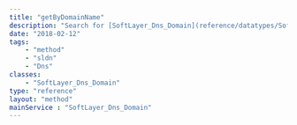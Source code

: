 ```yaml
---
title: "getByDomainName"
description: "Search for [SoftLayer_Dns_Domain](reference/datatypes/SoftLayer_Dns_Domain) records by domain name. getByDomainName() performs an inclusive search for domain records, returning multiple records based on partial name matches. Use this method to locate domain records if you don't have access to their id numbers. "
date: "2018-02-12"
tags:
    - "method"
    - "sldn"
    - "Dns"
classes:
    - "SoftLayer_Dns_Domain"
type: "reference"
layout: "method"
mainService : "SoftLayer_Dns_Domain"
---
```

